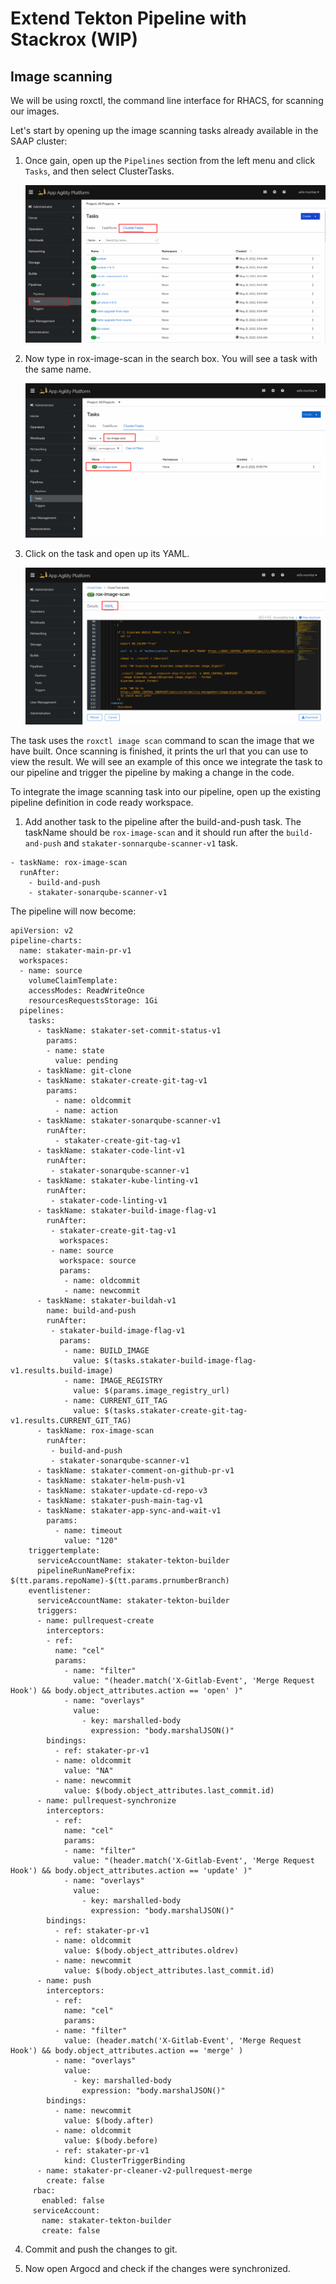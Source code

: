 # Extend Tekton Pipeline with Stackrox (WIP)

## Image scanning

We will be using roxctl, the command line interface for RHACS, for scanning our images.

Let's start by opening up the image scanning tasks already available in the SAAP cluster:

1. Once gain, open up the `Pipelines` section from the left menu and click `Tasks`, and then select ClusterTasks.

   ![cluster-tasks](./images/cluster-tasks.png)


2. Now type in rox-image-scan in the search box. You will see a task with the same name.

   ![rox-image-scan](./images/rox-image-scan.png)

3. Click on the task and open up its YAML.

   ![rox-image-scan-yaml](./images/rox-image-scan-yaml.png)

The task uses the `roxctl image scan` command to scan the image that we have built. Once scanning is finished, it prints the url that you can use to view the result.
We will see an example of this once we integrate the task to our pipeline and trigger the pipeline by making a change in the code.

To integrate the image scanning task into our pipeline, open up the existing pipeline definition in code ready workspace.

1. Add another task to the pipeline after the build-and-push task. The taskName should be `rox-image-scan` and it should run after the `build-and-push` and `stakater-sonnarqube-scanner-v1`
task.

```
- taskName: rox-image-scan
  runAfter:
    - build-and-push
    - stakater-sonarqube-scanner-v1
```
The pipeline will now become:
   ````
   apiVersion: v2
   pipeline-charts:
     name: stakater-main-pr-v1
     workspaces:
     - name: source
       volumeClaimTemplate:
       accessModes: ReadWriteOnce
       resourcesRequestsStorage: 1Gi
     pipelines:
       tasks:
         - taskName: stakater-set-commit-status-v1
           params:
           - name: state
             value: pending
         - taskName: git-clone
         - taskName: stakater-create-git-tag-v1
           params:
             - name: oldcommit
             - name: action
         - taskName: stakater-sonarqube-scanner-v1
           runAfter:
             - stakater-create-git-tag-v1
         - taskName: stakater-code-lint-v1
           runAfter:
            - stakater-sonarqube-scanner-v1
         - taskName: stakater-kube-linting-v1
           runAfter:
            - stakater-code-linting-v1
         - taskName: stakater-build-image-flag-v1
           runAfter:
            - stakater-create-git-tag-v1
              workspaces:
            - name: source
              workspace: source
              params:
               - name: oldcommit
               - name: newcommit
         - taskName: stakater-buildah-v1
           name: build-and-push
           runAfter:
            - stakater-build-image-flag-v1
              params:
               - name: BUILD_IMAGE
                 value: $(tasks.stakater-build-image-flag-v1.results.build-image)
               - name: IMAGE_REGISTRY
                 value: $(params.image_registry_url)
               - name: CURRENT_GIT_TAG
                 value: $(tasks.stakater-create-git-tag-v1.results.CURRENT_GIT_TAG)
         - taskName: rox-image-scan
           runAfter:
            - build-and-push
            - stakater-sonarqube-scanner-v1
         - taskName: stakater-comment-on-github-pr-v1
         - taskName: stakater-helm-push-v1
         - taskName: stakater-update-cd-repo-v3
         - taskName: stakater-push-main-tag-v1
         - taskName: stakater-app-sync-and-wait-v1
           params:
             - name: timeout
               value: "120"
       triggertemplate:
         serviceAccountName: stakater-tekton-builder
         pipelineRunNamePrefix: $(tt.params.repoName)-$(tt.params.prnumberBranch)
       eventlistener:
         serviceAccountName: stakater-tekton-builder
         triggers:
         - name: pullrequest-create
           interceptors:
           - ref:
             name: "cel"
             params:
               - name: "filter"
                 value: "(header.match('X-Gitlab-Event', 'Merge Request Hook') && body.object_attributes.action == 'open' )"
               - name: "overlays"
                 value:
                   - key: marshalled-body
                     expression: "body.marshalJSON()"
           bindings:
             - ref: stakater-pr-v1
             - name: oldcommit
               value: "NA"
             - name: newcommit
               value: $(body.object_attributes.last_commit.id)
         - name: pullrequest-synchronize
           interceptors:
             - ref:
               name: "cel"            
               params:
               - name: "filter"
                 value: "(header.match('X-Gitlab-Event', 'Merge Request Hook') && body.object_attributes.action == 'update' )"
               - name: "overlays"
                 value:
                   - key: marshalled-body
                     expression: "body.marshalJSON()"
           bindings:
             - ref: stakater-pr-v1
             - name: oldcommit
               value: $(body.object_attributes.oldrev)
             - name: newcommit
               value: $(body.object_attributes.last_commit.id)
         - name: push
           interceptors:
             - ref:
               name: "cel"
               params:
             - name: "filter"
               value: (header.match('X-Gitlab-Event', 'Merge Request Hook') && body.object_attributes.action == 'merge' )
             - name: "overlays"
               value:
                 - key: marshalled-body
                   expression: "body.marshalJSON()"
           bindings:
             - name: newcommit
               value: $(body.after)
             - name: oldcommit
               value: $(body.before)
             - ref: stakater-pr-v1
               kind: ClusterTriggerBinding
         - name: stakater-pr-cleaner-v2-pullrequest-merge
           create: false
        rbac:
          enabled: false
        serviceAccount:
          name: stakater-tekton-builder
          create: false

````
4. Commit and push the changes to git.

5. Now open Argocd and check if the changes were synchronized.   


